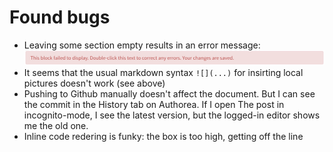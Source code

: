 # Found bugs

- Leaving some section empty results in an error message:  
  ![](figures/empty-paragraph-bug.png)  
- It seems that the usual markdown syntax `![](...)` for insirting local pictures doesn't work (see above)
- Pushing to Github manually doesn't affect the document. But I can see the commit in the History tab on Authorea. If I open The post in incognito-mode, I see the latest version, but the logged-in editor shows me the old one.
- Inline code redering is funky: the box is too high, getting off the line